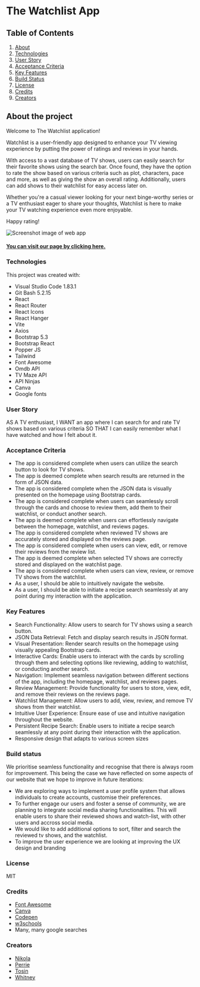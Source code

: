 # The Watchlist App

## Table of Contents

1. [About](#about-the-project)
2. [Technologies](#technologies)
3. [User Story](#user-story)
4. [Acceptance Criteria](#acceptance-criteria)
5. [Key Features](#key-features)
6. [Build Status](#build-status)
7. [License](#license)
8. [Credits](#credits)
9. [Creators](#creators)

## About the project

Welcome to The Watchlist application!

Watchlist is a user-friendly app designed to enhance your TV viewing experience by putting the power of ratings and reviews in your hands.

With access to a vast database of TV shows, users can easily search for their favorite shows using the search bar. Once found, they have the option to rate the show based on various criteria such as plot, characters, pace and more, as well as giving the show an overall rating. Additionally, users can add shows to their watchlist for easy access later on.

Whether you're a casual viewer looking for your next binge-worthy series or a TV enthusiast eager to share your thoughts, Watchlist is here to make your TV watching experience even more enjoyable.

Happy rating!

![Screenshot image of web app](/assets/)

#### [You can visit our page by clicking here.]()

### Technologies

This project was created with:

- Visual Studio Code 1.83.1
- Git Bash 5.2.15
- React
- React Router
- React Icons
- React Hanger
- Vite
- Axios
- Bootstrap 5.3
- Bootstrap React
- Popper JS
- Tailwind
- Font Awesome
- Omdb API
- TV Maze API
- API Ninjas
- Canva
- Google fonts

### User Story

AS A TV enthusiast, I WANT an app where I can search for and rate TV shows based on various criteria SO THAT I can easily remember what I have watched and how I felt about it.

### Acceptance Criteria

- The app is considered complete when users can utilize the search button to look for TV shows.
- The app is deemed complete when search results are returned in the form of JSON data.
- The app is considered complete when the JSON data is visually presented on the homepage using Bootstrap cards.
- The app is considered complete when users can seamlessly scroll through the cards and choose to review them, add them to their watchlist, or conduct another search.
- The app is deemed complete when users can effortlessly navigate between the homepage, watchlist, and reviews pages.
- The app is considered complete when reviewed TV shows are accurately stored and displayed on the reviews page.
- The app is considered complete when users can view, edit, or remove their reviews from the review list.
- The app is deemed complete when selected TV shows are correctly stored and displayed on the watchlist page.
- The app is considered complete when users can view, review, or remove TV shows from the watchlist.
- As a user, I should be able to intuitively navigate the website.
- As a user, I should be able to initiate a recipe search seamlessly at any point during my interaction with the application.

### Key Features

- Search Functionality: Allow users to search for TV shows using a search button.
- JSON Data Retrieval: Fetch and display search results in JSON format.
- Visual Presentation: Render search results on the homepage using visually appealing Bootstrap cards.
- Interactive Cards: Enable users to interact with the cards by scrolling through them and selecting options like reviewing, adding to watchlist, or conducting another search.
- Navigation: Implement seamless navigation between different sections of the app, including the homepage, watchlist, and reviews pages.
- Review Management: Provide functionality for users to store, view, edit, and remove their reviews on the reviews page.
- Watchlist Management: Allow users to add, view, review, and remove TV shows from their watchlist.
- Intuitive User Experience: Ensure ease of use and intuitive navigation throughout the website.
- Persistent Recipe Search: Enable users to initiate a recipe search seamlessly at any point during their interaction with the application.
- Responsive design that adapts to various screen sizes

### Build status

We prioritise seamless functionality and recognise that there is always room for improvement. This being the case we have reflected on some aspects of our website that we hope to improve in future iterations:

- We are exploring ways to implement a user profile system that allows individuals to create accounts, customise their preferences.
- To further engage our users and foster a sense of community, we are planning to integrate social media sharing functionalities. This will enable users to share their reviewed shows and watch-list, with other users and accross social media.
- We would like to add additional options to sort, filter and search the reviewed tv shows, and the watchlist.
- To improve the user experience we are looking at improving the UX design and branding

### License

MIT

### Credits

- [Font Awesome](https://fontawesome.com/)
- [Canva](https://canva.com/)
- [Codepen](https://codepen.io/)
- [w3schools](https://www.w3schools.com/)
- Many, many google searches

### Creators

- [Nikola](https://github.com/Nikola84ca)
- [Perrie](https://github.com/RedPez)
- [Tosin](https://github.com/tosin1691)
- [Whitney](https://github.com/Whit-Williams)
